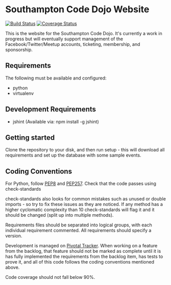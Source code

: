 Southampton Code Dojo Website
=========

[![Build Status](https://travis-ci.org/southampton-code-dojo/website.svg?branch=master)](https://travis-ci.org/southampton-code-dojo/website)
[![Coverage Status](https://img.shields.io/coveralls/southampton-code-dojo/website.svg)](https://coveralls.io/r/southampton-code-dojo/website?branch=master)

This is the website for the Southampton Code Dojo. It's currently a work
in progress but will eventually support management of the 
Facebook/Twitter/Meetup accounts, ticketing, membership, and sponsorship.

Requirements
-------
The following must be available and configured:
* python
* virtualenv

Development Requirements
--------
* jshint (Available via: npm install -g jshint)

Getting started
--------
Clone the repository to your disk, and then run setup - this will download all requirements and set up the database with some sample events.

Coding Conventions
-------
For Python, follow [PEP8](http://www.python.org/dev/peps/pep-0008/) and
[PEP257](http://www.python.org/dev/peps/pep-0257/). Check that the code
passes using check-standards

check-standards also looks for common mistakes such as unused or double
imports - so try to fix these issues as they are noticed. If any method has a
higher cyclomatic complexity than 10 check-standards will flag it and it
should be changed (split up into multiple methods).

Requirements files should be separated into logical groups, with each
individual requirement commented. All requirements should specify a version.

Development is managed on [Pivotal Tracker](https://www.pivotaltracker.com/n/projects/1215654).
When working on a feature from the backlog, that feature should not be marked
as complete until it is has fully implemented the requirements from the
backlog item, has tests to prove it, and all of this code follows the coding
conventions mentioned above.

Code coverage should not fall below 90%.
